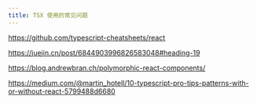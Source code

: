 ```yaml
---
title: TSX 使用的常见问题
---
```



https://github.com/typescript-cheatsheets/react

https://juejin.cn/post/6844903996826583048#heading-19

https://blog.andrewbran.ch/polymorphic-react-components/

https://medium.com/@martin_hotell/10-typescript-pro-tips-patterns-with-or-without-react-5799488d6680